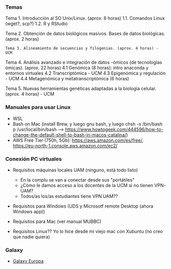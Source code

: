 ### Temas

Tema 1. Introducción al SO Unix/Linux. (aprox. 8 horas)
	1.1. Comandos Linux (wget?, scp?)
	1.2. R y RStudio

Tema 2. Obtención de datos biológicos masivos. Bases de datos biológicas. (aprox. 2 horas)

	Tema 3. Alineamiento de secuencias y filogenias. (aprox. 4 horas) - UCM

Tema 4. Análisis avanzado e integración de datos -ómicos (de tecnologías ómicas). (aprox. 22 horas)
		4.1 Genómica (8 horas): intro anaconda y entornos virtuales
		    4.2 Transcriptómica - UCM
		    4.3 Epigenómica y regulación - UCM
		4.4 Metagenómica y metatranscriptómica (6 horas)

Tema 5. Nuevas herramientas genéticas adaptadas a la biología celular. (aprox. 4 horas) -  UCM

### Manuales para usar Linux

- WSL
- Bash on Mac (install Brew, y luego gnu bash, y luego chsh -s /bin/bash p /usr/local/bin/bash --> https://www.howtogeek.com/444596/how-to-change-the-default-shell-to-bash-in-macos-catalina/)
- AWS Free Tier (750h,  5Gb): https://aws.amazon.com/es/free/, https://eu-north-1.console.aws.amazon.com/ec2/

### Conexión PC virtuales

- Requisitos máquinas locales UAM (ninguno, está todo listo)
	- En la complu se van a conectar desde sus "portátiles"
	- ¿Cómo le damos acceso a los docentes de la UCM si no tienen VPN-UAM?
	- Todos/as los/as estudiantes tiene VPN UAM??

- Requisitos para Windows (UDS y Microsotf remote Desktop (ahora Windows app))
- Requisitos para Mac (ver manual MUBBC)
- Requisitos Linux?? Yo lo hice desde mi viejo mac con Xubuntu (no creo que nadie quiera)

### Galaxy

- [Galaxy Europa](https://usegalaxy.eu/)